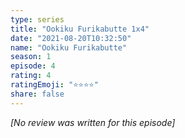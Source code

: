 ```yaml
---
type: series
title: "Ookiku Furikabutte 1x4"
date: "2021-08-20T10:32:50"
name: "Ookiku Furikabutte"
season: 1
episode: 4
rating: 4
ratingEmoji: "⭐️⭐️⭐️⭐️"
share: false
---
```


_[No review was written for this episode]_
